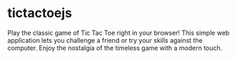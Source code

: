 # tictactoejs
Play the classic game of Tic Tac Toe right in your browser! This simple web application lets you challenge a friend or try your skills against the computer. Enjoy the nostalgia of the timeless game with a modern touch.
